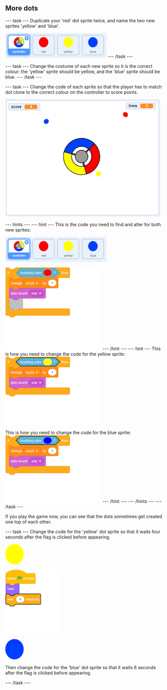 ## More dots

--- task ---
Duplicate your 'red' dot sprite twice, and name the two new sprites 'yellow' and 'blue'.

![screenshot](images/dots-more-dots.png)
--- /task ---

--- task ---
Change the costume of each new sprite so it is the correct colour: the 'yellow' sprite should be yellow, and the 'blue' sprite should be blue.
--- /task ---

--- task ---
Change the code of each sprite so that the player has to match dot clone to the correct colour on the controller to score points.

![screenshot](images/dots-all-test.png)

--- hints ---
--- hint ---
This is the code you need to find and alter for both new sprites:

![screenshot](images/dots-more-dots.png)

![blocks_1545306139_0820336](images/blocks_1545306139_0820336.png)
--- /hint ---
--- hint ---
This is how you need to change the code for the yellow sprite:
![blocks_1545306140_1961637](images/blocks_1545306140_1961637.png)

This is how you need to change the code for the blue sprite:
![blocks_1545306141_341895](images/blocks_1545306141_341895.png)
--- /hint ---
--- /hints ---
--- /task ---

If you play the game now, you can see that the dots sometimes get created one top of each other.

--- task ---
Change the code for the 'yellow' dot sprite so that it waits four seconds after the flag is clicked before appearing.

![Yellow dot](images/yellow-sprite.png)

![blocks_1545306142_468579](images/blocks_1545306142_468579.png)

![Blue dot](images/blue-sprite.png)

Then change the code for the 'blue' dot sprite so that it waits 6 seconds after the flag is clicked before appearing.

--- /task ---
